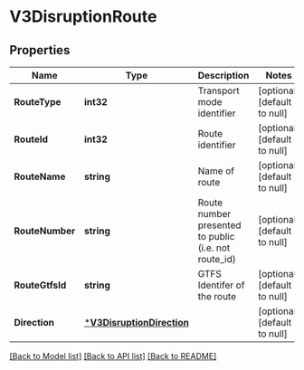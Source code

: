 # V3DisruptionRoute

## Properties
Name | Type | Description | Notes
------------ | ------------- | ------------- | -------------
**RouteType** | **int32** | Transport mode identifier | [optional] [default to null]
**RouteId** | **int32** | Route identifier | [optional] [default to null]
**RouteName** | **string** | Name of route | [optional] [default to null]
**RouteNumber** | **string** | Route number presented to public (i.e. not route_id) | [optional] [default to null]
**RouteGtfsId** | **string** | GTFS Identifer of the route | [optional] [default to null]
**Direction** | [***V3DisruptionDirection**](V3.DisruptionDirection.md) |  | [optional] [default to null]

[[Back to Model list]](../README.md#documentation-for-models) [[Back to API list]](../README.md#documentation-for-api-endpoints) [[Back to README]](../README.md)

